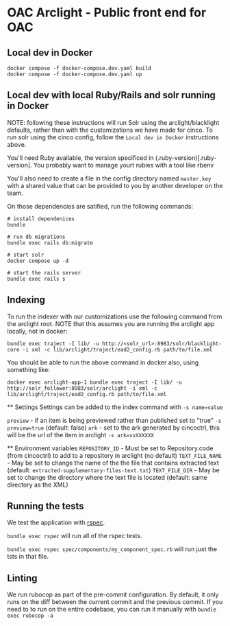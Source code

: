 # OAC Arclight - Public front end for OAC

## Local dev in Docker

```
docker compose -f docker-compose.dev.yaml build
docker compose -f docker-compose.dev.yaml up
```

## Local dev with local Ruby/Rails and solr running in Docker

NOTE: following these instructions will run Solr using the arclight/blacklight defaults, rather than with the customizations we have made for cinco. To run solr using the cinco config, follow the `Local dev in Docker` instructions above.

You'll need Ruby available, the version specificed in (.ruby-version)[.ruby-version]. You probably want to manage yourt rubies with a tool like rbenv

You'll also need to create a file in the config directory named `master.key` with a shared value that can be provided to you by another developer on the team.

On those dependencies are satified, run the following commands:
```
# install dependenices
bundle

# run db migrations
bundle exec rails db:migrate

# start solr
docker compose up -d

# start the rails server
bundle exec rails s
```

## Indexing

To run the indexer with our customizations use the following command from the arclight root. NOTE that this assumes you are running the arclight app locally, not in docker:

```
bundle exec traject -I lib/ -u http://<solr_url>:8983/solr/blacklight-core -i xml -c lib/arclight/traject/ead2_config.rb path/to/file.xml
```

You should be able to run the above command in docker also, using something like:

```
docker exec arclight-app-1 bundle exec traject -I lib/ -u http://solr_follower:8983/solr/arclight -i xml -c lib/arclight/traject/ead2_config.rb path/to/file.xml
```

** Settings
Settings can be added to the index command with `-s name=value`

`preview` - if an item is being previewed rather than published set to "true" `-s preview=true` (default: false)
`ark` - set to the ark generated by cincoctrl, this will be the url of the item in arclight `-s ark=xxXXXXXX`

** Environment variables
`REPOSITORY_ID` - Must be set to Repository.code (from cincoctrl) to add to a repository in arclight (no default)
`TEXT_FILE_NAME` - May be set to change the name of the the file that contains extracted text (default: `extracted-supplementary-files-text.txt`)
`TEXT_FILE_DIR` - May be set to change the directory where the text file is located (default: same directory as the XML)

## Running the tests

We test the application with [rspec](https://rspec.info/).

`bundle exec rspec` will run all of the rspec tests.

`bundle exec rspec spec/components/my_component_spec.rb` will run just the tsts in that file.

## Linting

We run rubocop as part of the pre-commit configuration. By default, it only runs on the diff between the current commit and the previous commit. If you need to to run on the entire codebase, you can run it manually with `bundle exec rubocop -a`
